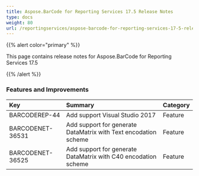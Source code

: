 ```yaml
---
title: Aspose.BarCode for Reporting Services 17.5 Release Notes
type: docs
weight: 80
url: /reportingservices/aspose-barcode-for-reporting-services-17-5-release-notes/
---
```


{{% alert color="primary" %}} 

This page contains release notes for Aspose.BarCode for Reporting Services 17.5

{{% /alert %}} 
### **Features and Improvements**

|**Key**|**Summary**|**Category**|
| :- | :- | :- |
|BARCODEREP-44|Add support Visual Studio 2017|Feature|
|BARCODENET-36531|Add support for generate DataMatrix with Text encodation scheme|Feature|
|BARCODENET-36525|Add support for generate DataMatrix with C40 encodation scheme|Feature|

